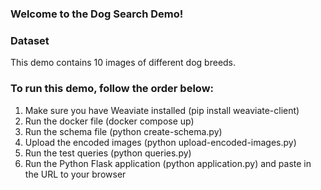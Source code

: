 ### Welcome to the Dog Search Demo! 

### Dataset 
This demo contains 10 images of different dog breeds. 

### To run this demo, follow the order below:
1. Make sure you have Weaviate installed (pip install weaviate-client)
2. Run the docker file (docker compose up)
3. Run the schema file (python create-schema.py)
4. Upload the encoded images (python upload-encoded-images.py)
5. Run the test queries (python queries.py)
6. Run the Python Flask application (python application.py) and paste in the URL to your browser


